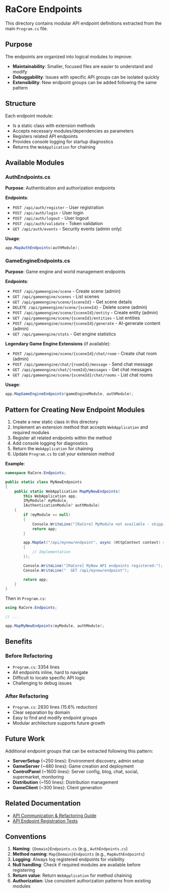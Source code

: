 # RaCore Endpoints

This directory contains modular API endpoint definitions extracted from the main `Program.cs` file.

## Purpose

The endpoints are organized into logical modules to improve:
- **Maintainability**: Smaller, focused files are easier to understand and modify
- **Debuggability**: Issues with specific API groups can be isolated quickly
- **Extensibility**: New endpoint groups can be added following the same pattern

## Structure

Each endpoint module:
- Is a static class with extension methods
- Accepts necessary modules/dependencies as parameters
- Registers related API endpoints
- Provides console logging for startup diagnostics
- Returns the `WebApplication` for chaining

## Available Modules

### AuthEndpoints.cs
**Purpose**: Authentication and authorization endpoints

**Endpoints**:
- `POST /api/auth/register` - User registration
- `POST /api/auth/login` - User login
- `POST /api/auth/logout` - User logout
- `POST /api/auth/validate` - Token validation
- `GET /api/auth/events` - Security events (admin only)

**Usage**:
```csharp
app.MapAuthEndpoints(authModule);
```

### GameEngineEndpoints.cs
**Purpose**: Game engine and world management endpoints

**Endpoints**:
- `POST /api/gameengine/scene` - Create scene (admin)
- `GET /api/gameengine/scenes` - List scenes
- `GET /api/gameengine/scene/{sceneId}` - Get scene details
- `DELETE /api/gameengine/scene/{sceneId}` - Delete scene (admin)
- `POST /api/gameengine/scene/{sceneId}/entity` - Create entity (admin)
- `GET /api/gameengine/scene/{sceneId}/entities` - List entities
- `POST /api/gameengine/scene/{sceneId}/generate` - AI-generate content (admin)
- `GET /api/gameengine/stats` - Get engine statistics

**Legendary Game Engine Extensions** (if available):
- `POST /api/gameengine/scene/{sceneId}/chat/room` - Create chat room (admin)
- `POST /api/gameengine/chat/{roomId}/message` - Send chat message
- `GET /api/gameengine/chat/{roomId}/messages` - Get chat messages
- `GET /api/gameengine/scene/{sceneId}/chat/rooms` - List chat rooms

**Usage**:
```csharp
app.MapGameEngineEndpoints(gameEngineModule, authModule);
```

## Pattern for Creating New Endpoint Modules

1. Create a new static class in this directory
2. Implement an extension method that accepts `WebApplication` and required modules
3. Register all related endpoints within the method
4. Add console logging for diagnostics
5. Return the `WebApplication` for chaining
6. Update `Program.cs` to call your extension method

**Example**:
```csharp
namespace RaCore.Endpoints;

public static class MyNewEndpoints
{
    public static WebApplication MapMyNewEndpoints(
        this WebApplication app, 
        IMyModule? myModule,
        IAuthenticationModule? authModule)
    {
        if (myModule == null)
        {
            Console.WriteLine("[RaCore] MyModule not available - skipping endpoints");
            return app;
        }

        app.MapGet("/api/mynew/endpoint", async (HttpContext context) =>
        {
            // Implementation
        });

        Console.WriteLine("[RaCore] MyNew API endpoints registered:");
        Console.WriteLine("  GET /api/mynew/endpoint");

        return app;
    }
}
```

Then in `Program.cs`:
```csharp
using RaCore.Endpoints;

// ...

app.MapMyNewEndpoints(myModule, authModule);
```

## Benefits

### Before Refactoring
- `Program.cs`: 3354 lines
- All endpoints inline, hard to navigate
- Difficult to locate specific API logic
- Challenging to debug issues

### After Refactoring
- `Program.cs`: 2830 lines (15.6% reduction)
- Clear separation by domain
- Easy to find and modify endpoint groups
- Modular architecture supports future growth

## Future Work

Additional endpoint groups that can be extracted following this pattern:
- **ServerSetup** (~250 lines): Environment discovery, admin setup
- **GameServer** (~480 lines): Game creation and deployment
- **ControlPanel** (~1600 lines): Server config, blog, chat, social, supermarket, monitoring
- **Distribution** (~150 lines): Distribution management
- **GameClient** (~300 lines): Client generation

## Related Documentation

- [API Communication & Refactoring Guide](../../docs/API_COMMUNICATION_AND_REFACTORING.md)
- [API Endpoint Registration Tests](../Tests/ApiEndpointRegistrationTests.cs)

## Conventions

1. **Naming**: `{Domain}Endpoints.cs` (e.g., `AuthEndpoints.cs`)
2. **Method naming**: `Map{Domain}Endpoints` (e.g., `MapAuthEndpoints`)
3. **Logging**: Always log registered endpoints for visibility
4. **Null handling**: Check if required modules are available before registering
5. **Return value**: Return `WebApplication` for method chaining
6. **Authorization**: Use consistent authorization patterns from existing modules
